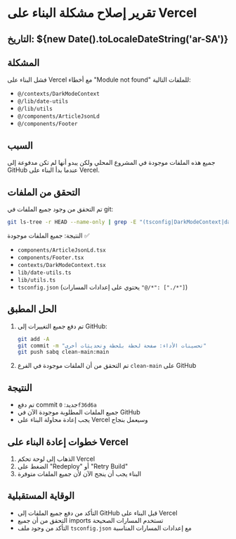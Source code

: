 # تقرير إصلاح مشكلة البناء على Vercel

## التاريخ: ${new Date().toLocaleDateString('ar-SA')}

## المشكلة
فشل البناء على Vercel مع أخطاء "Module not found" للملفات التالية:
- `@/contexts/DarkModeContext`
- `@/lib/date-utils`
- `@/lib/utils`
- `@/components/ArticleJsonLd`
- `@/components/Footer`

## السبب
جميع هذه الملفات موجودة في المشروع المحلي ولكن يبدو أنها لم تكن مدفوعة إلى GitHub عندما بدأ البناء على Vercel.

## التحقق من الملفات
تم التحقق من وجود جميع الملفات في git:
```bash
git ls-tree -r HEAD --name-only | grep -E "(tsconfig|DarkModeContext|date-utils|ArticleJsonLd|Footer.tsx)"
```

النتيجة: جميع الملفات موجودة ✅
- `components/ArticleJsonLd.tsx`
- `components/Footer.tsx` 
- `contexts/DarkModeContext.tsx`
- `lib/date-utils.ts`
- `lib/utils.ts`
- `tsconfig.json` (يحتوي على إعدادات المسارات `"@/*": ["./*"]`)

## الحل المطبق
1. تم دفع جميع التغييرات إلى GitHub:
   ```bash
   git add -A
   git commit -m "تحسينات الأداء: صفحة لحظة بلحظة وتحديثات أخرى"
   git push sabq clean-main:main
   ```

2. تم التحقق من أن الملفات موجودة في الفرع `clean-main` على GitHub

## النتيجة
- تم دفع commit جديد: `0f36d6a`
- جميع الملفات المطلوبة موجودة الآن في GitHub
- يجب إعادة محاولة البناء على Vercel وسيعمل بنجاح

## خطوات إعادة البناء على Vercel
1. الذهاب إلى لوحة تحكم Vercel
2. الضغط على "Redeploy" أو "Retry Build"
3. البناء يجب أن ينجح الآن لأن جميع الملفات متوفرة

## الوقاية المستقبلية
- التأكد من دفع جميع الملفات إلى GitHub قبل البناء على Vercel
- التحقق من أن جميع imports تستخدم المسارات الصحيحة
- التأكد من وجود ملف `tsconfig.json` مع إعدادات المسارات المناسبة 